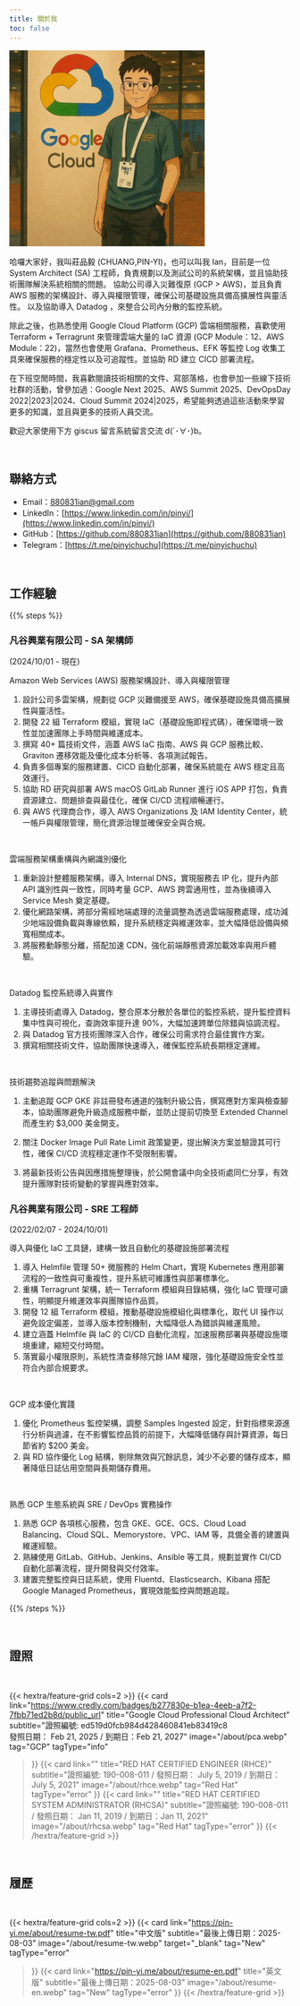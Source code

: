 ```yaml
---
title: 關於我
toc: false
---
```


<img src="/images/logo.webp" width="350" />

<br>

哈囉大家好，我叫莊品毅 (CHUANG,PIN-YI)，也可以叫我 Ian，目前是一位 System Architect (SA) 工程師，負責規劃以及測試公司的系統架構，並且協助技術團隊解決系統相關的問題。
協助公司導入災難復原 (GCP > AWS)，並且負責 AWS 服務的架構設計、導入與權限管理，確保公司基礎設施具備高擴展性與靈活性。
以及協助導入 Datadog ，來整合公司內分散的監控系統。

除此之後，也熟悉使用 Google Cloud Platform (GCP) 雲端相關服務，喜歡使用 Terraform + Terragrunt 來管理雲端大量的 IaC 資源 (GCP Module：12、AWS Module：22)，當然也會使用 Grafana、Prometheus、EFK 等監控 Log 收集工具來確保服務的穩定性以及可追蹤性。並協助 RD 建立 CICD 部署流程。

在下班空閒時間，我喜歡閱讀技術相關的文件、寫部落格，也會參加一些線下技術社群的活動，曾參加過：Google Next 2025、AWS Summit 2025、DevOpsDay 2022|2023|2024、Cloud Summit 2024|2025，希望能夠透過這些活動來學習更多的知識，並且與更多的技術人員交流。

歡迎大家使用下方 giscus 留言系統留言交流 d(`･∀･)b。

<br>

## 聯絡方式

- Email：[880831ian@gmail.com](880831ian@gmail.com)
- LinkedIn：[https://www.linkedin.com/in/pinyi/](https://www.linkedin.com/in/pinyi/)
- GitHub：[https://github.com/880831ian](https://github.com/880831ian)
- Telegram：[https://t.me/pinyichuchu](https://t.me/pinyichuchu)

<br>

## 工作經驗

{{% steps %}}

### 凡谷興業有限公司 - SA 架構師

(2024/10/01 - 現在)

Amazon Web Services (AWS) 服務架構設計、導入與權限管理
1. 設計公司多雲架構，規劃從 GCP 災難備援至 AWS，確保基礎設施具備高擴展性與靈活性。
2. 開發 22 組 Terraform 模組，實現 IaC（基礎設施即程式碼），確保環境一致性並加速團隊上手時間與維運成本。
3. 撰寫 40+ 篇技術文件，涵蓋 AWS IaC 指南、AWS 與 GCP 服務比較、Graviton 遷移效能及優化成本分析等、各項測試報告。
4. 負責多個專案的服務建置、CICD 自動化部署，確保系統能在 AWS 穩定且高效運行。
5. 協助 RD 研究與部署 AWS macOS GitLab Runner 進行 iOS APP 打包，負責資源建立、問題排查與最佳化，確保 CI/CD 流程順暢運行。
6. 與 AWS 代理商合作，導入 AWS Organizations 及 IAM Identity Center，統一帳戶與權限管理，簡化資源治理並確保安全與合規。

<br>

雲端服務架構重構與內網識別優化
1. 重新設計整體服務架構，導入 Internal DNS，實現服務去 IP 化，提升內部 API 識別性與一致性，同時考量 GCP、AWS 跨雲通用性，並為後續導入 Service Mesh 奠定基礎。
2. 優化網路架構，將部分需經地端處理的流量調整為透過雲端服務處理，成功減少地端設備負載與專線依賴，提升系統穩定與維運效率，並大幅降低設備與頻寬相關成本。
3. 將服務動靜態分離，搭配加速 CDN，強化前端靜態資源加載效率與用戶體驗。

<br>

Datadog 監控系統導入與實作
1. 主導技術處導入 Datadog，整合原本分散於各單位的監控系統，提升監控資料集中性與可視化，查詢效率提升達 90%，大幅加速跨單位除錯與協調流程。
2. 與 Datadog 官方技術團隊深入合作，確保公司需求符合最佳實作方案。
3. 撰寫相關技術文件，協助團隊快速導入，確保監控系統長期穩定運維。

<br>

技術趨勢追蹤與問題解決
1. 主動追蹤 GCP GKE 非註冊發布通道的強制升級公告，撰寫應對方案與檢查腳本，協助團隊避免升級造成服務中斷，並防止提前切換至 Extended Channel 而產生約 $3,000 美金開支。

2. 關注 Docker Image Pull Rate Limit 政策變更，提出解決方案並驗證其可行性，確保 CI/CD 流程穩定運作不受限制影響。
3. 將最新技術公告與因應措施整理後，於公開會議中向全技術處同仁分享，有效提升團隊對技術變動的掌握與應對效率。

### 凡谷興業有限公司 - SRE 工程師

(2022/02/07 - 2024/10/01)

導入與優化 IaC 工具鏈，建構一致且自動化的基礎設施部署流程
1. 導入 Helmfile 管理 50+ 微服務的 Helm Chart，實現 Kubernetes 應用部署流程的一致性與可重複性，提升系統可維護性與部署標準化。
2. 重構 Terragrunt 架構，統一 Terraform 模組與目錄結構，強化 IaC 管理可讀性，明顯提升維運效率與團隊協作品質。
3. 開發 12 組 Terraform 模組，推動基礎設施模組化與標準化，取代 UI 操作以避免設定偏差，並導入版本控制機制，大幅降低人為錯誤與維運風險。
4. 建立涵蓋 Helmfile 與 IaC 的 CI/CD 自動化流程，加速服務部署與基礎設施環境重建，縮短交付時間。
5. 落實最小權限原則，系統性清查移除冗餘 IAM 權限，強化基礎設施安全性並符合內部合規要求。

<br>

GCP 成本優化實踐
1. 優化 Prometheus 監控架構，調整 Samples Ingested 設定，針對指標來源進行分析與過濾，在不影響監控品質的前提下，大幅降低儲存與計算資源，每日節省約 $200 美金。
2. 與 RD 協作優化 Log 結構，剔除無效與冗餘訊息，減少不必要的儲存成本，顯著降低日誌佔用空間與長期儲存費用。

<br>

熟悉 GCP 生態系統與 SRE / DevOps 實務操作
1. 熟悉 GCP 各項核心服務，包含 GKE、GCE、GCS、Cloud Load Balancing、Cloud SQL、Memorystore、VPC、IAM 等，具備全善的建置與維運經驗。
2. 熟練使用 GitLab、GitHub、Jenkins、Ansible 等工具，規劃並實作 CI/CD 自動化部署流程，提升開發與交付效率。
3. 建置完整監控與日誌系統，使用 Fluentd、Elasticsearch、Kibana 搭配 Google Managed Prometheus，實現效能監控與問題追蹤。


{{% /steps %}}

<br>

## 證照

<br>

{{< hextra/feature-grid cols=2 >}}
{{< card
  link="https://www.credly.com/badges/b277830e-b1ea-4eeb-a7f2-7fbb71ed2b8d/public_url"
  title="Google Cloud Professional Cloud Architect"
  subtitle="證照編號: ed519d0fcb984d428460841eb83419c8 <br>發照日期： Feb 21, 2025 / 到期日：Feb 21, 2027"
  image="/about/pca.webp"
  tag="GCP" tagType="info"
>}}
{{< card
  link=""
  title="RED HAT CERTIFIED ENGINEER (RHCE)"
  subtitle="證照編號: 190-008-011 / 發照日期： July 5, 2019 / 到期日：July 5, 2021"
  image="/about/rhce.webp"
  tag="Red Hat" tagType="error"
>}}
{{< card
  link=""
  title="RED HAT CERTIFIED SYSTEM ADMINISTRATOR (RHCSA)"
  subtitle="證照編號: 190-008-011 / 發照日期： Jan 11, 2019 / 到期日：Jan 11, 2021"
  image="/about/rhcsa.webp"
  tag="Red Hat" tagType="error"
>}}
{{< /hextra/feature-grid >}}

<br>

## 履歷

<br>

{{< hextra/feature-grid cols=2 >}}
{{< card
  link="https://pin-yi.me/about/resume-tw.pdf"
  title="中文版"
  subtitle="最後上傳日期：2025-08-03"
  image="/about/resume-tw.webp"
  target="_blank"
  tag="New" tagType="error"
>}}
{{< card
  link="https://pin-yi.me/about/resume-en.pdf"
  title="英文版"
  subtitle="最後上傳日期：2025-08-03"
  image="/about/resume-en.webp"
  tag="New" tagType="error"
>}}
{{< /hextra/feature-grid >}}